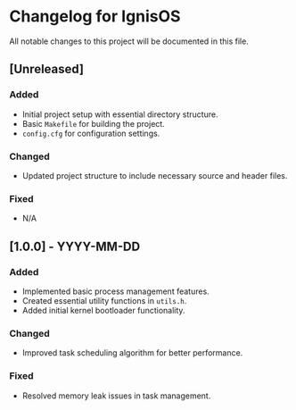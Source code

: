 # Changelog for IgnisOS

All notable changes to this project will be documented in this file.

## [Unreleased]

### Added
- Initial project setup with essential directory structure.
- Basic `Makefile` for building the project.
- `config.cfg` for configuration settings.

### Changed
- Updated project structure to include necessary source and header files.
  
### Fixed
- N/A

## [1.0.0] - YYYY-MM-DD
### Added
- Implemented basic process management features.
- Created essential utility functions in `utils.h`.
- Added initial kernel bootloader functionality.
  
### Changed
- Improved task scheduling algorithm for better performance.
  
### Fixed
- Resolved memory leak issues in task management.
